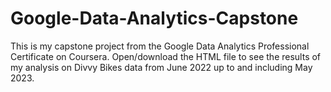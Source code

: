 # Google-Data-Analytics-Capstone
This is my capstone project from the Google Data Analytics Professional Certificate on Coursera. Open/download the HTML file to see the results of my analysis on Divvy Bikes data from June 2022 up to and including May 2023.
